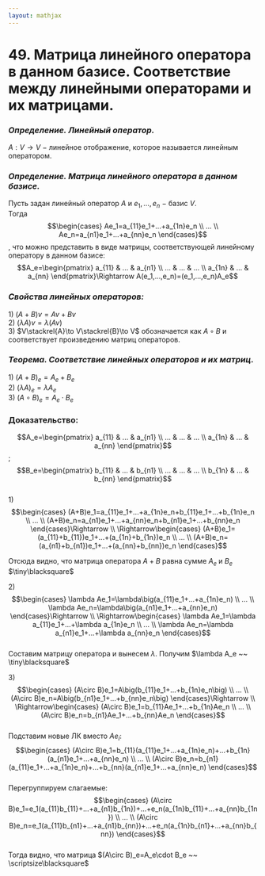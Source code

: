 ```yaml
---  
layout: mathjax  
---  
```

  
# 49. Матрица линейного оператора в данном базисе. Соответствие между линейными операторами и их матрицами.  
  
### *Определение. Линейный оператор.*  
$A:V\to V~-~$линейное отображение, которое называется линейным оператором.  
  
### *Определение. Матрица линейного оператора в данном базисе.*  
Пусть задан линейный оператор $A$ и $e_1,...,e_n~-~$базис $V$.  
Тогда $$\begin{cases}  
Ae_1=a_{11}e_1+...+a_{1n}e_n  
\\  
...  
\\  
Ae_n=a_{n1}e_1+...+a_{nn}e_n  
\end{cases}$$, что можно представить в виде матрицы, соответствующей линейному оператору в данном базисе:  
$$A_e=\begin{pmatrix}  
a_{11} & ... & a_{n1}  
\\  
... & ... & ...  
\\  
a_{1n} & ... & a_{nn}  
\end{pmatrix}\Rightarrow A(e_1,...,e_n)=(e_1,...,e_n)A_e$$  
  
### *Свойства линейных операторов:*  
$1)$ $(A+B)v=Av+Bv$  
$2)$ $(\lambda A)v=\lambda(Av)$  
$3)$ $V\stackrel{A}\to V\stackrel{B}\to V$ обозначается как $A\circ B$ и соответствует произведению матриц операторов.  
  
### *Теорема. Соответствие линейных операторов и их матриц.*  
$1)$ $(A+B)_e=A_e+B_e$  
$2)$ $(\lambda A)_e=\lambda A_e$  
$3)$ $(A\circ B)_e=A_e\cdot B_e$  
  
### Доказательство:  
$$A_e=\begin{pmatrix}  
a_{11} & ... & a_{n1}  
\\  
... & ... & ...  
\\  
a_{1n} & ... & a_{nn}  
\end{pmatrix}$$; $$B_e=\begin{pmatrix}  
b_{11} & ... & b_{n1}  
\\  
... & ... & ...  
\\  
b_{1n} & ... & b_{nn}  
\end{pmatrix}$$  
$1)$ $$\begin{cases}  
(A+B)e_1=a_{11}e_1+...+a_{1n}e_n+b_{11}e_1+...+b_{1n}e_n  
\\  
...  
\\  
(A+B)e_n=a_{n1}e_1+...+a_{nn}e_n+b_{n1}e_1+...+b_{nn}e_n  
\end{cases}\Rightarrow  
\\  
\Rightarrow\begin{cases}  
(A+B)e_1=(a_{11}+b_{11})e_1+...+(a_{1n}+b_{1n})e_n  
\\  
...  
\\  
(A+B)e_n=(a_{n1}+b_{n1})e_1+...+(a_{nn}+b_{nn})e_n  
\end{cases}$$  
  
Отсюда видно, что матрица оператора $A+B$ равна сумме $A_e$ и $B_e$  $\tiny\blacksquare$  
  
$2)$ $$\begin{cases}  
\lambda Ae_1=\lambda\big(a_{11}e_1+...+a_{1n}e_n)  
\\  
...  
\\  
\lambda Ae_n=\lambda\big(a_{n1}e_1+...+a_{nn}e_n)  
\end{cases}\Rightarrow  
\\  
\Rightarrow\begin{cases}  
\lambda Ae_1=\lambda a_{11}e_1+...+\lambda a_{1n}e_n  
\\  
...  
\\  
\lambda Ae_n=\lambda a_{n1}e_1+...+\lambda a_{nn}e_n  
\end{cases}$$  
Составим матрицу оператора и вынесем $\lambda$. Получим $\lambda A_e ~~ \tiny\blacksquare$  
  
$3)$ $$\begin{cases}  
(A\circ B)e_1=A\big(b_{11}e_1+...+b_{1n}e_n\big)  
\\  
...  
\\  
(A\circ B)e_n=A\big(b_{n1}e_1+...+b_{nn}e_n\big)  
\end{cases}\Rightarrow  
\\  
\Rightarrow\begin{cases}  
(A\circ B)e_1=b_{11}Ae_1+...+b_{1n}Ae_n  
\\  
...  
\\  
(A\circ B)e_n=b_{n1}Ae_1+...+b_{nn}Ae_n  
\end{cases}$$  
Подставим новые ЛК вместо $Ae_i$:  
$$\begin{cases}  
(A\circ B)e_1=b_{11}(a_{11}e_1+...+a_{1n}e_n)+...+b_{1n}(a_{n1}e_1+...+a_{nn}e_n)  
\\  
...  
\\  
(A\circ B)e_n=b_{n1}(a_{11}e_1+...+a_{1n}e_n)+...+b_{nn}(a_{n1}e_1+...+a_{nn}e_n)  
\end{cases}$$  
Перегруппируем слагаемые:  
$$\begin{cases}  
(A\circ B)e_1=e_1(a_{11}b_{11}+...+a_{n1}b_{1n})+...+e_n(a_{1n}b_{11}+...+a_{nn}b_{1n})  
\\  
...  
\\  
(A\circ B)e_n=e_1(a_{11}b_{n1}+...+a_{n1}b_{nn})+...+e_n(a_{1n}b_{n1}+...+a_{nn}b_{nn})  
\end{cases}$$  
Тогда видно, что матрица $(A\circ B)_e=A_e\cdot B_e ~~ \scriptsize\blacksquare$  
